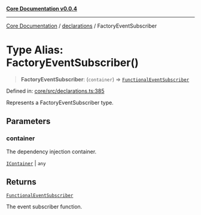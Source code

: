 [**Core Documentation v0.0.4**](../../README.md)

***

[Core Documentation](../../modules.md) / [declarations](../README.md) / FactoryEventSubscriber

# Type Alias: FactoryEventSubscriber()

> **FactoryEventSubscriber**: (`container`) => [`FunctionalEventSubscriber`](FunctionalEventSubscriber.md)

Defined in: [core/src/declarations.ts:385](https://github.com/stonemjs/core/blob/4b1b931e44a5db2600109fa7ae2a8b532ed77730/src/declarations.ts#L385)

Represents a FactoryEventSubscriber type.

## Parameters

### container

The dependency injection container.

[`IContainer`](IContainer.md) | `any`

## Returns

[`FunctionalEventSubscriber`](FunctionalEventSubscriber.md)

The event subscriber function.
